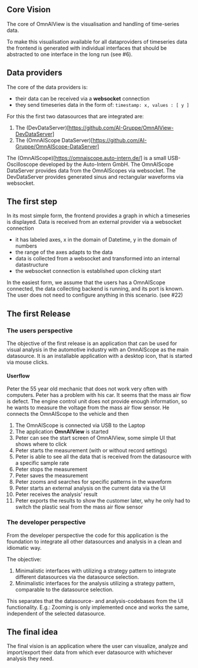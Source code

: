 ## Core Vision 
The core of OmnAIView is the visualisation and handling of time-series data. 

To make this visualisation available for all dataproviders of timeseries data
the frontend is generated with individual interfaces that should be abstracted to one interface in the long run (see #6).

## Data providers 

The core of the data providers is: 
* their data can be received via a **websocket** connection 
* they send timeseries data in the form of: `timestamp: x, values : [ y ]`

For this the first two datasources that are integrated are: 
1. The (DevDataServer)[https://github.com/AI-Gruppe/OmnAIView-DevDataServer]
2. The (OmnAIScope DataServer)[https://github.com/AI-Gruppe/OmnAIScope-DataServer]

The (OmnAIScope)[https://omnaiscope.auto-intern.de/] is a small USB-Oscilloscope developed by the Auto-Intern GmbH. The OmnAIScope DataServer provides data from the OmnAIScopes via websocket. 
The DevDataServer provides generated sinus and rectangular waveforms via websocket. 

## The first step 

In its most simple form, the frontend provides a graph in which a timeseries is displayed. Data is received from an external provider via a websocket connection 

- it has labeled axes, x in the domain of Datetime, y in the domain of numbers
- the range of the axes adapts to the data
- data is collected from a websocket and transformed into an internal datastructure
- the websocket connection is established upon clicking start

In the easiest form, we assume that the users has a OmnAIScope connected, the data collecting backend is running, and its port is known. The user does not need to configure anything in this scenario. (see #22)

## The first Release 

### The users perspective 

The objective of the first release is an application that can be used for visual analysis in the automotive industry with an OmnAIScope as the main datasource.
It is an installable application with a desktop icon, that is started via mouse clicks. 

#### Userflow 

Peter the 55 year old mechanic that does not work very often with computers.
Peter has a problem with his car. It seems that the mass air flow is defect. The engine control unit does not provide enough information, so he wants to measure the voltage from the mass air flow sensor. He connects the OmnAIScope to the vehicle and then 

1. The OmnAIScope is connected via USB to the Laptop 
2. The application **OmnAIView** is started 
3. Peter can see the start screen of OmnAIView, some simple UI that shows where to click 
4. Peter starts the measurement (with or without record settings)
5. Peter is able to see all the data that is received from the datasource with a specific sample rate 
5. Peter stops the measurement 
6. Peter saves the measurement 
7. Peter zooms and searches for specific patterns in the waveform 
8. Peter starts an external analysis on the current data via the UI 
9. Peter receives the analysis' result 
10. Peter exports the results to show the customer later, why he only had to switch the plastic seal from the mass air flow sensor 


### The developer perspective

From the developer perspective the code for this application is the foundation to integrate all other datasources and analysis in a clean and idiomatic way. 

The objective: 

1. Minimalistic interfaces with utilizing a strategy pattern to integrate different datasources via the datasource selection. 
2. Minimalistic interfaces for the analysis utilizing a strategy pattern, comparable to the datasource selection. 

This separates that the datasource- and analysis-codebases from the UI functionality. E.g.: Zooming is only implemented once and works the same, independent of the selected datasource. 

## The final idea

The final vision is an application where the user can visualize, analyze and import/export their data from which ever datasource with whichever analysis they need. 

